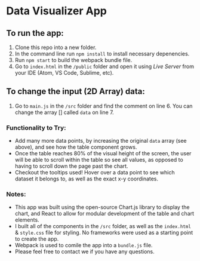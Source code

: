 # Data Visualizer App


## To run the app:
1. Clone this repo into a new folder.
2. In the command line run `npm install` to install necessary depenencies.
3. Run `npm start` to build the webpack bundle file.
4. Go to `index.html` in the `/public` folder and open it using *Live Server* from your IDE (Atom, VS Code, Sublime, etc).

## To change the input (2D Array) data:
1. Go to `main.js` in the `/src` folder and find the comment on line 6. You can change the array [] called `data` on line 7.


### Functionality to Try:
* Add many more data points, by increasing the original `data` array (see above), and see how the table component grows.
* Once the table reaches 80% of the visual height of the screen, the user will be able to scroll within the table so see all values, as opposed to having to scroll down the page past the chart.
* Checkout the tooltips used! Hover over a data point to see which dataset it belongs to, as well as the exact x-y coordinates.

### Notes:
* This app was built using the open-source Chart.js library to display the chart, and React to allow for modular development of the table and chart elements.
* I built all of the components in the `/src` folder, as well as the `index.html` & `style.css` file for styling. No frameworks were used as a starting point to create the app.
* Webpack is used to comile the app into a `bundle.js` file.
* Please feel free to contact we if you have any questions.
